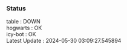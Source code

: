 ### Status


table : DOWN  
hogwarts : OK  
icy-bot : OK  
Latest Update : 2024-05-30 03:09:27.545894
